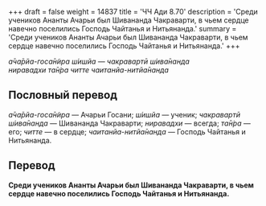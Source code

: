 +++
draft = false
weight = 14837
title = 'ЧЧ Ади 8.70'
description = 'Среди учеников Ананты Ачарьи был Шивананда Чакраварти, в чьем сердце навечно поселились Господь Чайтанья и Нитьянанда.'
summary = 'Среди учеников Ананты Ачарьи был Шивананда Чакраварти, в чьем сердце навечно поселились Господь Чайтанья и Нитьянанда.'
+++

_а̄ча̄рйа-госа̄н̃ира ш́ишйа — чакравартӣ ш́ива̄нанда  
ниравадхи та̄н̇ра читте чаитанйа-нитйа̄нанда_

## Пословный перевод

_а̄ча̄рйа_\-_госа̄н̃ира_ — Ачарьи Госани; _ш́ишйа_ — ученик; _чакравартӣ_ _ш́ива̄нанда_ — Шивананда Чакраварти; _ниравадхи_ — всегда; _та̄н̇ра_ — его; _читте_ — в сердце; _чаитанйа_\-_нитйа̄нанда_ — Господь Чайтанья и Нитьянанда.

## Перевод

**Среди учеников Ананты Ачарьи был Шивананда Чакраварти, в чьем сердце навечно поселились Господь Чайтанья и Нитьянанда.**
